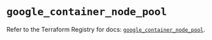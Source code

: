 # `google_container_node_pool`

Refer to the Terraform Registry for docs: [`google_container_node_pool`](https://registry.terraform.io/providers/hashicorp/google/6.26.0/docs/resources/container_node_pool).
